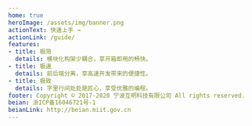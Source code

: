 ```yaml
---
home: true
heroImage: /assets/img/banner.png
actionText: 快速上手 →
actionLink: /guide/
features:
- title: 极简
  details: 模块化构架少耦合，享开箱即用的畅快。
- title: 极速
  details: 前后端分离，享高速开发带来的便捷性。
- title: 极致
  details: 字里行间处处是匠心，享受优雅的编程。
footer: Copyright © 2017-2020 宁波互明科技有限公司 All rights reserved.
beian: 浙ICP备16046721号-1
beianLink: http://beian.miit.gov.cn
---
```

